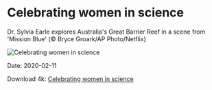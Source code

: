 # Celebrating women in science

Dr. Sylvia Earle explores Australia's Great Barrier Reef in a scene from 'Mission Blue' (© Bryce Groark/AP Photo/Netflix)

![Celebrating women in science](https://bing.com/th?id=OHR.SylviaEarle_EN-US4248966328_UHD.jpg&rf=LaDigue_UHD.jpg&pid=hp&w=1024&h=576)

Date: 2020-02-11

Download 4k: [Celebrating women in science](https://bing.com/th?id=OHR.SylviaEarle_EN-US4248966328_UHD.jpg&rf=LaDigue_UHD.jpg&pid=hp&w=3840&h=2160)

